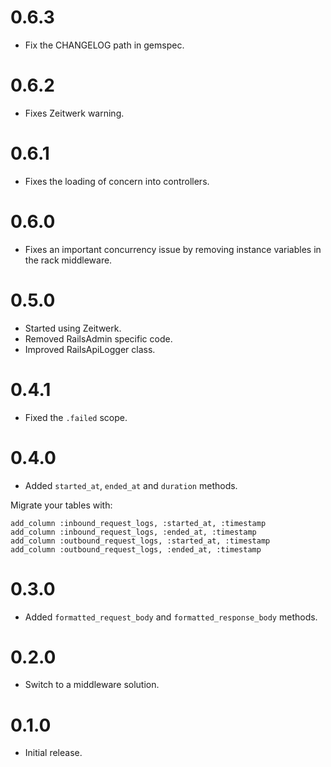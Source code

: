 # 0.6.3
* Fix the CHANGELOG path in gemspec.

# 0.6.2
* Fixes Zeitwerk warning.

# 0.6.1
* Fixes the loading of concern into controllers.

# 0.6.0
* Fixes an important concurrency issue by removing instance variables in the rack middleware.

# 0.5.0
* Started using Zeitwerk.
* Removed RailsAdmin specific code.
* Improved RailsApiLogger class.

# 0.4.1
* Fixed the `.failed` scope.

# 0.4.0
* Added `started_at`, `ended_at` and `duration` methods.

Migrate your tables with:

```
add_column :inbound_request_logs, :started_at, :timestamp
add_column :inbound_request_logs, :ended_at, :timestamp
add_column :outbound_request_logs, :started_at, :timestamp
add_column :outbound_request_logs, :ended_at, :timestamp
```


# 0.3.0
* Added `formatted_request_body` and `formatted_response_body` methods.

# 0.2.0
* Switch to a middleware solution.

# 0.1.0
* Initial release.
